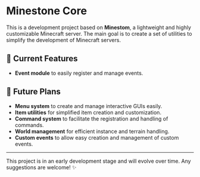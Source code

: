 # Minestone Core

This is a development project based on **Minestom**, a lightweight and highly customizable Minecraft server. The main goal is to create a set of utilities to simplify the development of Minecraft servers.

## 🚀 Current Features
- **Event module** to easily register and manage events.

## 🔧 Future Plans
- **Menu system** to create and manage interactive GUIs easily.
- **Item utilities** for simplified item creation and customization.
- **Command system** to facilitate the registration and handling of commands.
- **World management** for efficient instance and terrain handling.
- **Custom events** to allow easy creation and management of custom events.

---

This project is in an early development stage and will evolve over time. Any suggestions are welcome! ✨
